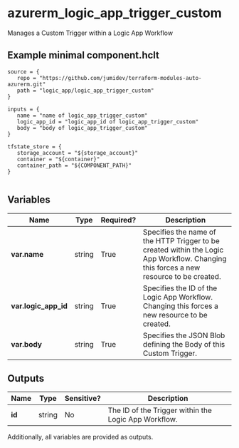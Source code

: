 # azurerm_logic_app_trigger_custom

Manages a Custom Trigger within a Logic App Workflow

## Example minimal component.hclt

```hcl
source = {
   repo = "https://github.com/jumidev/terraform-modules-auto-azurerm.git" 
   path = "logic_app/logic_app_trigger_custom" 
}

inputs = {
   name = "name of logic_app_trigger_custom" 
   logic_app_id = "logic_app_id of logic_app_trigger_custom" 
   body = "body of logic_app_trigger_custom" 
}

tfstate_store = {
   storage_account = "${storage_account}" 
   container = "${container}" 
   container_path = "${COMPONENT_PATH}" 
}


```

## Variables

| Name | Type | Required? |  Description |
| ---- | ---- | --------- |  ----------- |
| **var.name** | string | True | Specifies the name of the HTTP Trigger to be created within the Logic App Workflow. Changing this forces a new resource to be created. | 
| **var.logic_app_id** | string | True | Specifies the ID of the Logic App Workflow. Changing this forces a new resource to be created. | 
| **var.body** | string | True | Specifies the JSON Blob defining the Body of this Custom Trigger. | 



## Outputs

| Name | Type | Sensitive? | Description |
| ---- | ---- | --------- | --------- |
| **id** | string | No  | The ID of the Trigger within the Logic App Workflow. | 

Additionally, all variables are provided as outputs.
